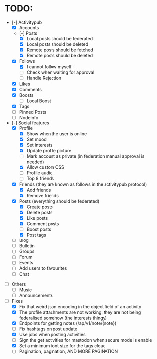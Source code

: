 # TODO:

- [-] Activitypub
    - [x] Accounts
    - [-] Posts
        - [x] Local posts should be federated
        - [x] Local posts should be deleted
        - [x] Remote posts should be fetched
        - [x] Remote posts should be deleted
    - [x] Follows
        - [x] I cannot follow myself
        - [ ] Check when waiting for approval
        - [ ] Handle Rejection
    - [x] Likes
    - [x] Comments
    - [x] Boosts
        - [ ] Local Boost
    - [x] Tags
    - [ ] Pinned Posts
    - [ ] Nodeinfo

- [-] Social features
    - [x] Profile
        - [x] Show when the user is online
        - [x] Set mood
        - [x] Set interests
        - [x] Update profile picture
        - [ ] Mark account as private (in federation manual approval is needed)
        - [x] Allow custom CSS
        - [ ] Profile audio
        - [ ] Top 8 friends
    - [x] Friends (they are known as follows in the activitypub protocol)
        - [x] Add friends
        - [x] Remove friends
    - [x] Posts (everything should be federated)
        - [x] Create posts
        - [x] Delete posts
        - [x] Like posts
        - [x] Comment posts
        - [ ] Boost posts
        - [x] Post tags
    - [ ] Blog
    - [ ] Bulletin
    - [ ] Groups
    - [ ] Forum
    - [ ] Events
    - [ ] Add users to favourites
    - [ ] Chat

- [ ] Others
    - [ ] Music
    - [ ] Announcements

- [ ] Fixes
    - [x] Fix that weird json encoding in the object field of an activity
    - [x] The profile attachments are not working, they are not being federalised somehow (the interests thingy)
    - [x] Endpoints for getting notes (/ap/v1/note/{note})
    - [ ] Fix hashtags on post update
    - [x] Use jobs when posting activities
    - [ ] Sign the get activities for mastodon when secure mode is enable
    - [x] Set a minimum font size for the tags cloud
    - [ ] Pagination, pagination, AND MORE PAGINATION
